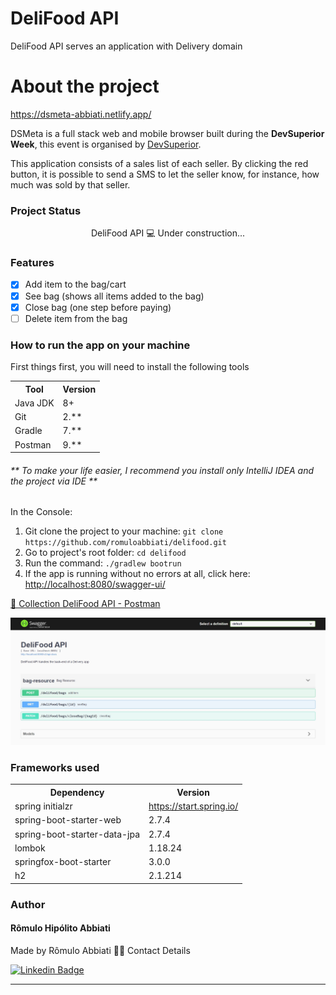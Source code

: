 <h1>DeliFood API</h1>
<p>DeliFood API serves an application with Delivery domain</p>

# About the project

https://dsmeta-abbiati.netlify.app/

DSMeta is a full stack web and mobile browser built during the **DevSuperior Week**, this event is organised by [DevSuperior](https://devsuperior.com "Site da DevSuperior").

This application consists of a sales list of each seller. By clicking the red button, it is possible to send a SMS to let the seller know, for instance, how much was sold by that seller.

<h3>Project Status</h3>
<p align="center"> DeliFood API 💻 Under construction... </p>

<h3>Features</h3>

- [x] Add item to the bag/cart<br>
- [x] See bag (shows all items added to the bag)<br>
- [x] Close bag (one step before paying)<br>
- [ ] Delete item from the bag<br>

<h3>How to run the app on your machine</h3>
<p>First things first, you will need to install the following tools</p>
<table>
<tr>
	<th>Tool</th>
	<th>Version</th>
</tr>
<tr>
	<td>Java JDK</td>
	<td>8+</td>
</tr>
<tr>
	<td>Git</td>
	<td>2.**</td>
</tr>
<tr>
	<td>Gradle</td>
	<td>7.**</td>
</tr>
<tr>
	<td>Postman</td>
	<td>9.**</td>
</tr>
</table>
<h6>** To make your life easier, I recommend you install only IntelliJ IDEA and the project via IDE **</h6>

In the Console:
<ol>
	<li>Git clone the project to your machine: <code>git clone https://github.com/romuloabbiati/delifood.git</code></li>
	<li>Go to project's root folder: <code>cd delifood</code></li> 
	<li>Run the command: <code>./gradlew bootrun</code></li>
	<li>If the app is running without no errors at all, click here: <a href="http://localhost:8080/swagger-ui/">http://localhost:8080/swagger-ui/</a></li>
</ol>

<a href="https://drive.google.com/file/d/1-FTY7jRfYbqVNQi-B7Dvn8p6wjnzf2f6/view?usp=sharing"> 🚀 Collection DeliFood API - Postman</a><br>

<img src="https://github.com/romuloabbiati/assets/blob/main/deliFood-api.jpg" alt="Sacola API Swagger UI">

<h3>Frameworks used</h3>

<table>
<tr>
	<th>Dependency</th>
	<th>Version</th>
</tr>
<tr>
	<td>spring initialzr</td>
	<td><a href="https://start.spring.io/">https://start.spring.io/</a></td>
</tr>
<tr>
	<td>spring-boot-starter-web</td>
	<td>2.7.4</td>
</tr>
<tr>
	<td>spring-boot-starter-data-jpa</td>
	<td>2.7.4</td>
</tr>
<tr>
	<td>lombok</td>
	<td>1.18.24</td>
</tr>
<tr>
	<td>springfox-boot-starter</td>
	<td>3.0.0</td>
</tr>
<tr>
	<td>h2</td>
	<td>2.1.214</td>
</tr>
</table>

<h3>Author</h3>

 <h4><b>Rômulo Hipólito Abbiati</b></h4> <a href="https://www.instagram.com/romulohipolitoabbiati/" title="Instagram"></a>

Made by Rômulo Abbiati 👋🏽 Contact Details

[![Linkedin Badge](https://img.shields.io/badge/-Romulo-blue?style=flat-square&logo=Linkedin&logoColor=white&link=https://www.linkedin.com/in/romulo-hip%C3%B3lito-abbiati-73b9b696/?locale=en_US)](https://www.linkedin.com/in/romulo-hip%C3%B3lito-abbiati-73b9b696/?locale=en_US)
<hr>
